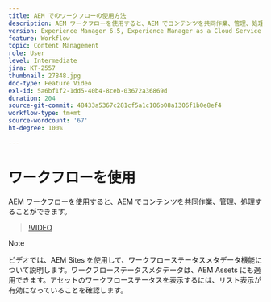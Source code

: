 ```yaml
---
title: AEM でのワークフローの使用方法
description: AEM ワークフローを使用すると、AEM でコンテンツを共同作業、管理、処理することができます。
version: Experience Manager 6.5, Experience Manager as a Cloud Service
feature: Workflow
topic: Content Management
role: User
level: Intermediate
jira: KT-2557
thumbnail: 27848.jpg
doc-type: Feature Video
exl-id: 5a6bf1f2-1dd5-40b4-8ceb-03672a36869d
duration: 204
source-git-commit: 48433a5367c281cf5a1c106b08a1306f1b0e8ef4
workflow-type: tm+mt
source-wordcount: '67'
ht-degree: 100%

---
```


# ワークフローを使用

AEM ワークフローを使用すると、AEM でコンテンツを共同作業、管理、処理することができます。

>[!VIDEO](https://video.tv.adobe.com/v/27848?quality=12&learn=on)

>[!NOTE]
>
> ビデオでは、AEM Sites を使用して、ワークフローステータスメタデータ機能について説明します。ワークフローステータスメタデータは、AEM Assets にも適用できます。アセットのワークフローステータスを表示するには、リスト表示が有効になっていることを確認します。
